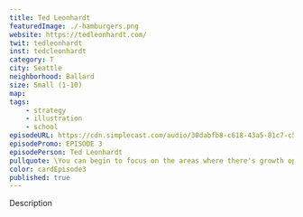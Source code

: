 ```yaml
---
title: Ted Leonhardt
featuredImage: ./-hamburgers.png
website: https://tedleonhardt.com/
twit: tedleonhardt
inst: tedcleonhardt
category: T
city: Seattle
neighborhood: Ballard
size: Small (1-10)
map: 
tags:
    - strategy
    - illustration
    - school
episodeURL: https://cdn.simplecast.com/audio/30dabfb8-c618-43a5-81c7-c5c83750983a/episodes/cbc0fabd-0d1c-4bc1-887a-5786d2d4575e/audio/ede0f625-09dd-4fac-9ab3-58939dd0b806/default_tc.mp3
episodePromo: EPISODE 3
episodePerson: Ted Leonhardt
pullquote: \You can begin to focus on the areas where there's growth opportunity and the creativity is for purposes other than just making corporations grow.\
color: cardEpisode3
published: true
---
```


Description
